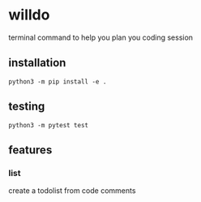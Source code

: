 # willdo

terminal command to help you plan you coding session

## installation

```python3 -m pip install -e .```

## testing

```python3 -m pytest test```

## features

### list 
create a todolist from code comments